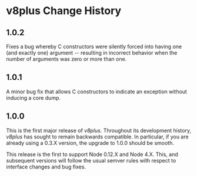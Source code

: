 # v8plus Change History

## 1.0.2

Fixes a bug whereby C constructors were silently forced into having one
(and exactly one) argument -- resulting in incorrect behavior when the
number of arguments was zero or more than one.

## 1.0.1

A minor bug fix that allows C constructors to indicate an exception without
inducing a core dump.

## 1.0.0

This is the first major release of *v8plus*.  Throughout its development
history, *v8plus* has sought to remain backwards compatible.  In particular, if
you are already using a 0.3.X version, the upgrade to 1.0.0 should be smooth.

This release is the first to support Node 0.12.X and Node 4.X.  This, and
subsequent versions will follow the usual semver rules with respect to
interface changes and bug fixes.

